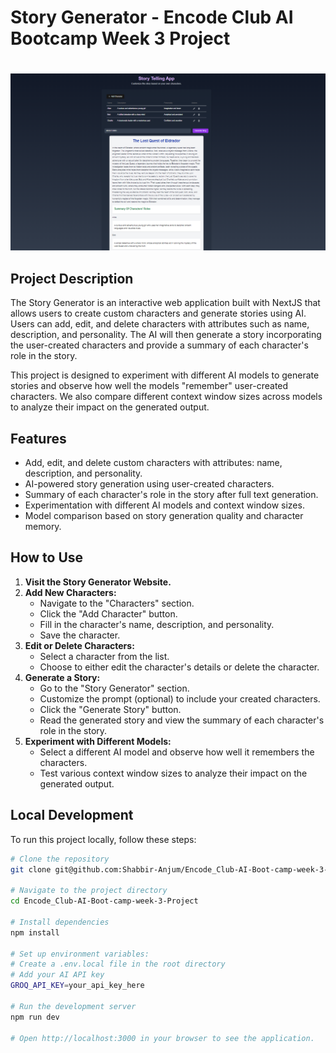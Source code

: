 # Story Generator - Encode Club AI Bootcamp Week 3 Project
#
![Project logo](public/test.png)

## Project Description
The Story Generator is an interactive web application built with NextJS that allows users to create custom characters and generate stories using AI. Users can add, edit, and delete characters with attributes such as name, description, and personality. The AI will then generate a story incorporating the user-created characters and provide a summary of each character's role in the story.

This project is designed to experiment with different AI models to generate stories and observe how well the models "remember" user-created characters. We also compare different context window sizes across models to analyze their impact on the generated output.

## Features
- Add, edit, and delete custom characters with attributes: name, description, and personality.
- AI-powered story generation using user-created characters.
- Summary of each character's role in the story after full text generation.
- Experimentation with different AI models and context window sizes.
- Model comparison based on story generation quality and character memory.

## How to Use
1. **Visit the Story Generator Website.**
2. **Add New Characters:**
   - Navigate to the "Characters" section.
   - Click the "Add Character" button.
   - Fill in the character's name, description, and personality.
   - Save the character.
3. **Edit or Delete Characters:**
   - Select a character from the list.
   - Choose to either edit the character's details or delete the character.
4. **Generate a Story:**
   - Go to the "Story Generator" section.
   - Customize the prompt (optional) to include your created characters.
   - Click the "Generate Story" button.
   - Read the generated story and view the summary of each character's role in the story.
5. **Experiment with Different Models:**
   - Select a different AI model and observe how well it remembers the characters.
   - Test various context window sizes to analyze their impact on the generated output.

## Local Development
To run this project locally, follow these steps:

```bash
# Clone the repository
git clone git@github.com:Shabbir-Anjum/Encode_Club-AI-Boot-camp-week-3-Project.git

# Navigate to the project directory
cd Encode_Club-AI-Boot-camp-week-3-Project

# Install dependencies
npm install

# Set up environment variables:
# Create a .env.local file in the root directory
# Add your AI API key
GROQ_API_KEY=your_api_key_here

# Run the development server
npm run dev

# Open http://localhost:3000 in your browser to see the application.
